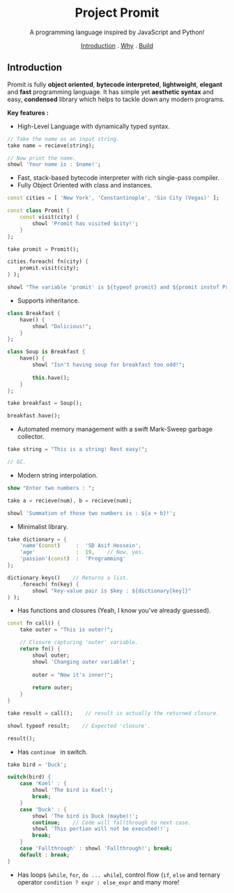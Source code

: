 <h1 align= "center">Project Promit</h1>
<p align= "center">A programming language inspired by JavaScript and Python!</p>
<div align= "center">
	<a href= "#introduction">Introduction</a>
	.
	<a href= "#why">Why</a>
	.
	<a href= "#build">Build</a>
</div>

## Introduction
Promit is fully <b>object oriented</b>, <b>bytecode interpreted</b>, <b>lightweight</b>, <b>elegant</b> and <b>fast</b> programming language. It has simple yet <b>aesthetic syntax</b> and easy, <b>condensed</b> library  which helps to tackle down any modern programs.

**Key features :** 
- High-Level Language with dynamically typed syntax.
```dart
// Take the name as an input string.
take name = recieve(string);

// Now print the name.
showl 'Your name is : $name!';
```
- Fast, stack-based bytecode interpreter with rich single-pass compiler.
- Fully Object Oriented with class and instances.
```dart
const cities = [ 'New York', 'Constantinople', 'Sin City (Vegas)' ];

const class Promit {
	const visit(city) {
		showl 'Promit has visited $city!';
	}
};

take promit = Promit();

cities.foreach( fn(city) {
	promit.visit(city);
} );

showl "The variable 'promit' is ${typeof promit} and ${promit instof Promit}.";
```
- Supports inheritance.
```dart
class Breakfast {
	have() {
		showl "Dalicious!";
	}
};

class Soup is Breakfast {
	have() {
		showl "Isn't having soup for breakfast too odd!";
		
		this.have();
	}
};

take breakfast = Soup();

breakfast.have();
```
- Automated memory management with a swift Mark-Sweep garbage collector.
```dart
take string = "This is a string! Rest easy!";

// GC.
```
- Modern string interpolation.
```dart
show "Enter two numbers : ";

take a = recieve(num), b = recieve(num);

showl 'Summation of those two numbers is : ${a + b}!';
```
- Minimalist library.
```dart
take dictionary = {
	'name'(const)     :  'SD Asif Hossein',
	'age'             :  19,    // Now, yes.
	'passion'(const)  :  'Programming'
};

dictionary.keys()    // Returns a list.
	.foreach( fn(key) {
		showl "key-value pair is $key : ${dictionary[key]}"
} );
```
- Has functions and closures (Yeah, I know you've already guessed).
```dart
const fn call() {
	take outer = "This is outer!";

	// Closure capturing 'outer' variable.
	return fn() {
		showl outer;
		showl 'Changing outer variable!';
		
		outer = "Now it's inner!";
	
		return outer;
	}
}

take result = call();    // result is actually the returned closure.

showl typeof result;    // Expected 'closure'.

result();
```
 - Has ```continue ``` in switch.
```dart
take bird = 'Duck';

switch(bird) {
	case 'Koel' : {
		showl 'The bird is Koel!';
		break;
	}
	case 'Duck' : {
		showl 'The bird is Duck (maybe)!';
		continue;    // Code will fallthrough to next case.
		showl 'This portion will not be executed!!';
		break;
	}
	case 'Fallthrough' : showl 'Fallthrough!'; break;
	default : break;
}
```
 - Has loops (``while``, ``for``, ```do ... while```), control flow (``if``, ``else`` and ternary operator ```condition ? expr : else_expr``` and many more!
